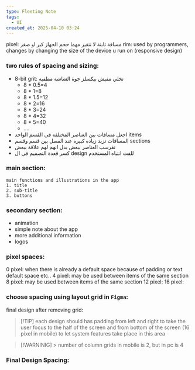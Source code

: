 ```yaml
---
type: Fleeting Note
tags:
  - UI
created_at: 2025-04-10 03:24
---
```

pixel: مسافة ثابتة لا تتغير مهما حجم الجهاز كبر او صغر
rim: used by programmers, changes by changing the size of the device u run on (responsive design)
### two rules of spacing and sizing:
- 8-bit grit: تخلي مفيش بيكسلز جوة الشاشة مطفية
	- 8 * 0.5=4
	-  8 * 1=8
	- 8 * 1.5=12
	- 8 * 2=16
	- 8 * 3=24
	- 8 * 4=32
	- 8 * 5=40
	- ....
- اجعل مسافات بين العناصر المختلفة في القسم الواحد items
- المسافات تزيد زيادة كبيرة عند الفصل بين قسم وقسم sections
- تقرسب العناصر ببعض بدل انهم لهم علاقة ببعض
- كسر قعدة التصميم في ال design للفت انتباه المستخدم
### main section:
	main functions and illustrations in the app
	1. title
	2. sub-title
	3. buttons
### secondary section:
- animation
- simple note about the app
- more additional information
- logos
### pixel spaces:
0 pixel: when there is already a default space because of padding or text default space etc..
4 pixel: may be used between items of the same section
8 pixel: may be used between items of the same section
12 pixel:
16 pixel:
### choose spacing using layout grid in `Figma`:
final design after removing grid:


> [!TIP] each design should has padding from left and right to take the user focus to the half of the screen and from bottom of the screen (16 pixel in mobile) to let system features take place in this area

> [!WARNINIG] > number of column grids in mobile is 2, but in pc is 4




### Final Design Spacing:
